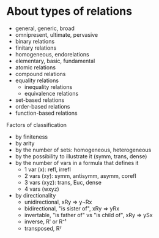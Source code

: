 # About types of relations

- general, generic, broad
- omnipresent, ultimate, pervasive
- binary relations
- finitary relations
- homogeneous, endorelations
- elementary, basic, fundamental
- atomic relations
- compound relations
- equality relations
  - inequality relations
  - equivalence relations
- set-based relations
- order-based relations
- function-based relations

Factors of classification
- by finiteness
- by arity
- by the number of sets: homogeneous, heterogeneous
- by the possibility to illustrate it (symm, trans, dense)
- by the number of vars in a formula that defines it
  - 1 var (x): refl, irrefl
  - 2 vars (xy): symm, antisymm, asymm, corefl
  - 3 vars (xyz): trans, Euc, dense
  - 4 vars (wxyz)
- by directionality
  - unidirectional, xRy ⇒ y¬Rx
  - bidirectional, "is sister of", xRy ⇒ yRx
  - invertable, "is father of" vs "is child of", xRy ⇒ ySx
  - inverse, Rʹ or R⁻¹
  - transposed, Rᵀ
